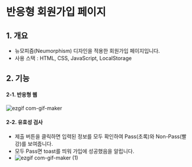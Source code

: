 # 반응형 회원가입 페이지
## 1. 개요
- 뉴모피즘(Neumorphism) 디자인을 적용한 회원가입 페이지입니다.
- 사용 스택 : HTML, CSS, JavaScript, LocalStorage


## 2. 기능
#### 2-1. 반응형 웹
![ezgif com-gif-maker](https://user-images.githubusercontent.com/70611956/162658430-d8c94222-060b-4532-bac3-cb179fc00e6c.gif)

#### 2-2. 유효성 검사
- 제출 버튼을 클릭하면 입력된 정보를 모두 확인하여 Pass(초록)와 Non-Pass(빨강)를 보여줍니다.
- 모두 Pass면 toast를 띄워 가입에 성공했음을 알립니다.
- ![ezgif com-gif-maker (1)](https://user-images.githubusercontent.com/70611956/162659102-222b7305-0081-4b95-9952-943b06733305.gif)
